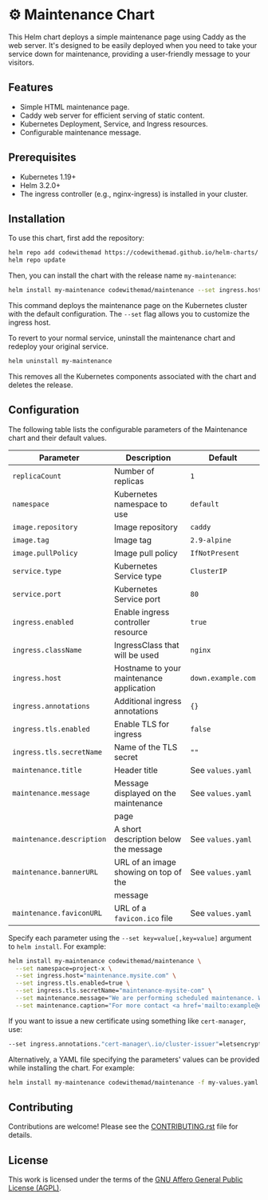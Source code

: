 # ⚙ Maintenance Chart

This Helm chart deploys a simple maintenance page using Caddy as the web server.
It's designed to be easily deployed when you need to take your service down for maintenance,
providing a user-friendly message to your visitors.

## Features

- Simple HTML maintenance page.
- Caddy web server for efficient serving of static content.
- Kubernetes Deployment, Service, and Ingress resources.
- Configurable maintenance message.

## Prerequisites

- Kubernetes 1.19+
- Helm 3.2.0+
- The ingress controller (e.g., nginx-ingress) is installed in your cluster.

## Installation

To use this chart, first add the repository:

```bash
helm repo add codewithemad https://codewithemad.github.io/helm-charts/
helm repo update
```

Then, you can install the chart with the release name `my-maintenance`:

```bash
helm install my-maintenance codewithemad/maintenance --set ingress.host=your-domain.com
```

This command deploys the maintenance page on the Kubernetes cluster with the default configuration.
The `--set` flag allows you to customize the ingress host.

To revert to your normal service, uninstall the maintenance chart and redeploy your original service.

```bash
helm uninstall my-maintenance
```

This removes all the Kubernetes components associated with the chart and deletes the release.

## Configuration

The following table lists the configurable parameters of the Maintenance chart and their default values.

| Parameter                  | Description                              | Default                   |
|----------------------------|------------------------------------------|---------------------------|
| `replicaCount`             | Number of replicas                       | `1`                       |
| `namespace`                | Kubernetes namespace to use              | `default`                 |
| `image.repository`         | Image repository                         | `caddy`                   |
| `image.tag`                | Image tag                                | `2.9-alpine`                   |
| `image.pullPolicy`         | Image pull policy                        | `IfNotPresent`            |
| `service.type`             | Kubernetes Service type                  | `ClusterIP`               |
| `service.port`             | Kubernetes Service port                  | `80`                      |
| `ingress.enabled`          | Enable ingress controller resource       | `true`                    |
| `ingress.className`        | IngressClass that will be used           | `nginx`                   |
| `ingress.host`             | Hostname to your maintenance application | `down.example.com`        |
| `ingress.annotations`      | Additional ingress annotations           | `{}`                      |
| `ingress.tls.enabled`      | Enable TLS for ingress                   | `false`                   |
| `ingress.tls.secretName`   | Name of the TLS secret                   | `""`                      |
| `maintenance.title`        | Header title                             | See `values.yaml`         |
| `maintenance.message`      | Message displayed on the maintenance     | See `values.yaml`         |
|                            | page                                     |                           |
| `maintenance.description`  | A short description below the message    | See `values.yaml`         |
| `maintenance.bannerURL`    | URL of an image showing on top of the    | See `values.yaml`         |
|                            | message                                  |                           |
| `maintenance.faviconURL`   | URL of a `favicon.ico` file              | See `values.yaml`         |

Specify each parameter using the `--set key=value[,key=value]` argument to `helm install`.
For example:

```bash
helm install my-maintenance codewithemad/maintenance \
  --set namespace=project-x \
  --set ingress.host="maintenance.mysite.com" \
  --set ingress.tls.enabled=true \
  --set ingress.tls.secretName="maintenance-mysite-com" \
  --set maintenance.message="We are performing scheduled maintenance. We'll be back online shortly" \
  --set maintenance.caption="For more contact <a href='mailto:example@email.com'>example@email.com</a>"
```

If you want to issue a new certificate using something like `cert-manager`, use:

```bash
--set ingress.annotations."cert-manager\.io/cluster-issuer"=letsencrypt
```

Alternatively, a YAML file specifying the parameters' values can be provided while installing the chart.
For example:

```bash
helm install my-maintenance codewithemad/maintenance -f my-values.yaml
```

## Contributing

Contributions are welcome! Please see the [CONTRIBUTING.rst](https://github.com/codewithemad/maintenance-chart/blob/master/CONTRIBUTING.rst) file for details.

## License

This work is licensed under the terms of the [GNU Affero General Public License (AGPL)](https://github.com/codewithemad/maintenance-chart/blob/master/LICENSE).

